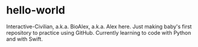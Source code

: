 # hello-world
Interactive-Civilian, a.k.a. BioAlex, a.k.a. Alex here. Just making baby's first repository to practice using GitHub.
Currently learning to code with Python and with Swift.
